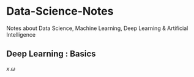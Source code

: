 # Data-Science-Notes
Notes about Data Science, Machine Learning, Deep Learning &amp; Artificial Intelligence

## Deep Learning : Basics

$x.\omega$
